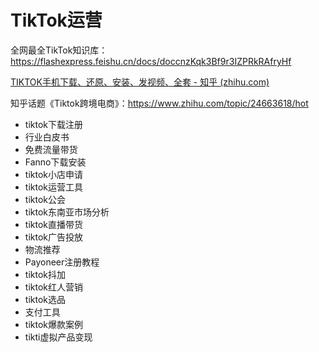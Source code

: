 # TikTok运营

全网最全TikTok知识库：<https://flashexpress.feishu.cn/docs/doccnzKqk3Bf9r3IZPRkRAfryHf>

[TIKTOK手机下载、还原、安装、发视频、全套 - 知乎 (zhihu.com)](https://www.zhihu.com/zvideo/1608605386294091776)

知乎话题《Tiktok跨境电商》：<https://www.zhihu.com/topic/24663618/hot>

- tiktok下载注册
- 行业白皮书
- 免费流量带货
- Fanno下载安装
- tiktok小店申请
- tiktok运营工具
- tiktok公会
- tiktok东南亚市场分析
- tiktok直播带货
- tiktok广告投放
- 物流推荐
- Payoneer注册教程
- tiktok抖加
- tiktok红人营销
- tiktok选品
- 支付工具
- tiktok爆款案例
- tikti虚拟产品变现
